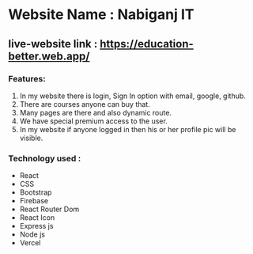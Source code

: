 # Website Name : Nabiganj IT

## live-website link : https://education-better.web.app/

### Features:

1. In my website there is login, Sign In option with email, google, github.
2. There are courses anyone can buy that.
3. Many pages are there and also dynamic route.
4. We have special premium access to the user.
5. In my website if anyone logged in then his or her profile pic will be visible.

### Technology used :

- React
- CSS
- Bootstrap
- Firebase
- React Router Dom
- React Icon
- Express js
- Node js
- Vercel
